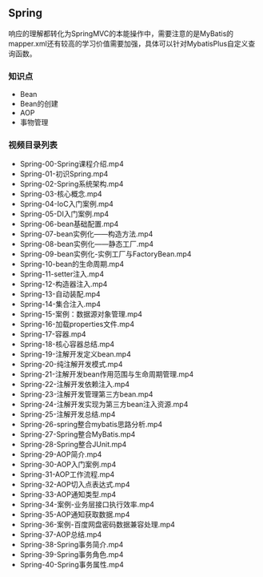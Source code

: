 ## Spring

响应的理解都转化为SpringMVC的本能操作中，需要注意的是MyBatis的mapper.xml还有较高的学习价值需要加强，具体可以针对MybatisPlus自定义查询函数。

### 知识点
- Bean
- Bean的创建
- AOP
- 事物管理

### 视频目录列表

- Spring-00-Spring课程介绍.mp4
- Spring-01-初识Spring.mp4
- Spring-02-Spring系统架构.mp4
- Spring-03-核心概念.mp4
- Spring-04-IoC入门案例.mp4
- Spring-05-DI入门案例.mp4
- Spring-06-bean基础配置.mp4
- Spring-07-bean实例化——构造方法.mp4
- Spring-08-bean实例化——静态工厂.mp4
- Spring-09-bean实例化-实例工厂与FactoryBean.mp4
- Spring-10-bean的生命周期.mp4
- Spring-11-setter注入.mp4
- Spring-12-构造器注入.mp4
- Spring-13-自动装配.mp4
- Spring-14-集合注入.mp4
- Spring-15-案例：数据源对象管理.mp4
- Spring-16-加载properties文件.mp4
- Spring-17-容器.mp4
- Spring-18-核心容器总结.mp4
- Spring-19-注解开发定义bean.mp4
- Spring-20-纯注解开发模式.mp4
- Spring-21-注解开发bean作用范围与生命周期管理.mp4
- Spring-22-注解开发依赖注入.mp4
- Spring-23-注解开发管理第三方bean.mp4
- Spring-24-注解开发实现为第三方bean注入资源.mp4
- Spring-25-注解开发总结.mp4
- Spring-26-spring整合mybatis思路分析.mp4
- Spring-27-Spring整合MyBatis.mp4
- Spring-28-Spring整合JUnit.mp4
- Spring-29-AOP简介.mp4
- Spring-30-AOP入门案例.mp4
- Spring-31-AOP工作流程.mp4
- Spring-32-AOP切入点表达式.mp4
- Spring-33-AOP通知类型.mp4
- Spring-34-案例-业务层接口执行效率.mp4
- Spring-35-AOP通知获取数据.mp4
- Spring-36-案例-百度网盘密码数据兼容处理.mp4
- Spring-37-AOP总结.mp4
- Spring-38-Spring事务简介.mp4
- Spring-39-Spring事务角色.mp4
- Spring-40-Spring事务属性.mp4